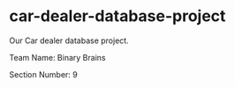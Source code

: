 # car-dealer-database-project
Our Car dealer database project.

Team Name: Binary Brains

Section Number: 9

